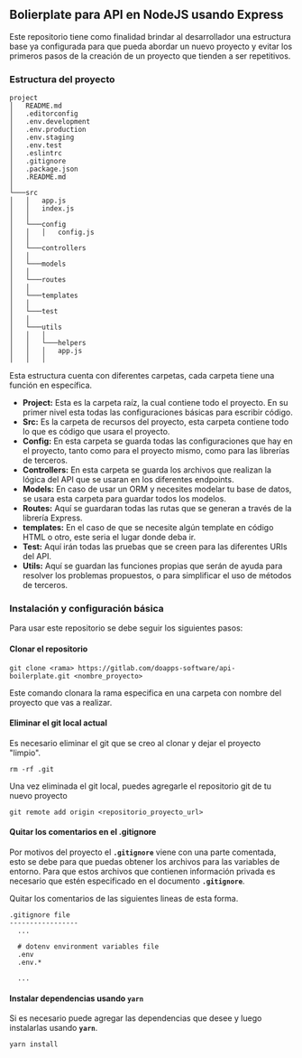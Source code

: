 ## Bolierplate para API en NodeJS usando Express

Este repositorio tiene como finalidad brindar al desarrollador una estructura base ya configurada para que pueda abordar un nuevo proyecto y evitar los primeros pasos de la creación de un proyecto que tienden a ser repetitivos.

### Estructura del proyecto

```
project
│   README.md
│   .editorconfig
│   .env.development
│   .env.production
│   .env.staging
│   .env.test
│   .eslintrc
│   .gitignore
│   .package.json
│   .README.md
│
└───src
│   │   app.js
│   │   index.js
│   │
│   └───config
│   │   │   config.js
│   │
│   └───controllers
│   │
│   └───models
│   │
│   └───routes
│   │
│   └───templates
│   │
│   └───test
│   │
│   └───utils
│   │   │
│   │   └───helpers
│   │   │   app.js
│   │   │
```

Esta estructura cuenta con diferentes carpetas, cada carpeta tiene una función en específica.

- **Project:** Esta es la carpeta raíz, la cual contiene todo el proyecto. En su primer nivel esta todas las configuraciones básicas para escribir código.
- **Src:** Es la carpeta de recursos del proyecto, esta carpeta contiene todo lo que es código que usara el proyecto.
- **Config:** En esta carpeta se guarda todas las configuraciones que hay en el proyecto, tanto como para el proyecto mismo, como para las librerías de terceros.
- **Controllers:** En esta carpeta se guarda los archivos que realizan la lógica del API que se usaran en los diferentes endpoints.
- **Models:** En caso de usar un ORM y necesites modelar tu base de datos, se usara esta carpeta para guardar todos los modelos.
- **Routes:** Aquí se guardaran todas las rutas que se generan a través de la librería Express.
- **templates:** En el caso de que se necesite algún template en código HTML o otro, este seria el lugar donde deba ir.
- **Test:** Aquí irán todas las pruebas que se creen para las diferentes URIs del API.
- **Utils:** Aquí se guardan las funciones propias que serán de ayuda para resolver los problemas propuestos, o para simplificar el uso de métodos de terceros.

### Instalación y configuración básica

Para usar este repositorio se debe seguir los siguientes pasos:

#### Clonar el repositorio
```console
git clone <rama> https://gitlab.com/doapps-software/api-boilerplate.git <nombre_proyecto>
```
Este comando clonara la rama especifica en una carpeta con nombre del proyecto que vas a realizar.
#### Eliminar el git local actual
Es necesario eliminar el git que se creo al clonar y dejar el proyecto "limpio".
```console
rm -rf .git
```
Una vez eliminada el git local, puedes agregarle el repositorio git de tu nuevo proyecto
```console
git remote add origin <repositorio_proyecto_url>
```
#### Quitar los comentarios en el .gitignore
Por motivos del proyecto el **`.gitignore`** viene con una parte comentada, esto se debe para que puedas obtener los archivos para las variables de entorno.
Para que estos archivos que contienen información privada es necesario que estén especificado en el documento **`.gitignore`**.

Quitar los comentarios de las siguientes lineas de esta forma.
```
.gitignore file
-----------------
  ...

  # dotenv environment variables file
  .env
  .env.*

  ...
```
#### Instalar dependencias usando `yarn`
Si es necesario puede agregar las dependencias que desee y luego instalarlas usando **`yarn`**.
```console
yarn install
```
